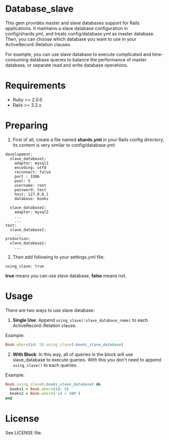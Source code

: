 # Database_slave
This gem provides master and slave databases support for Rails applications. It maintains a slave database configuration in config/shards.yml, and treats config/database.yml as master database. Then, you can choose which database you want to use in your ActiveRecord::Relation clauses.

For example, you can use slave database to execute complicated and time-consuming database queries to balance the performance of master database, or separate read and write database operations.

# Requirements

* Ruby  >= 2.0.0
* Rails >= 3.2.x

# Preparing

1. First of all, create a file named **shards.yml** in your Rails config directory,
  its content is very similar to config/database.yml:

  ```
  development:
    slave_database1:
      adapter: mysql2
      encoding: utf8
      reconnect: false
      port : 3306
      pool: 5
      username: root
      password: test
      host: 127.0.0.1
      database: books

    slave_database2:
      adapter: mysql2
      ...
      ...
  test:
    slave_database1:
      ...
  production:
    slave_database1:
      ...
  ```

2. Then add following to your settings.yml file:

  ```
  using_slave: true
  ```

  **true** means you can use slave database, **false** means not.

# Usage

There are two ways to use slave database:

1. **Single Use**: Append `using_slave(:slave_database_name)` to each ActiveRecord::Relation clause.

  Example:

  ```ruby
  Book.where(id: 5).using_slave(:books_slave_database)
  ```

2. **With Block**: In this way, all of queries in the block will use slave_database to execute queries.
  With this you don't need to append `using_slave()` to each queries.

  Example:

  ```ruby
  Book.using_slave(:books_slave_database) do
    books1 = Book.where(id: 9)
    books2 = Book.where('id > 100')
  end
  ```

# License

See LICENSE file.
